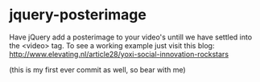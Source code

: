 jquery-posterimage
==================

Have jQuery add a posterimage to your video's untill we have settled into the &lt;video> tag. To see a working example just visit this blog: http://www.elevating.nl/article28/yoxi-social-innovation-rockstars

(this is my first ever commit as well, so bear with me)